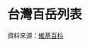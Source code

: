 # 台灣百岳列表

資料來源：[維基百科](https://zh.wikipedia.org/wiki/%E5%8F%B0%E7%81%A3%E7%99%BE%E5%B2%B3#%E7%99%BE%E5%B2%B3%E5%88%97%E8%A1%A8)